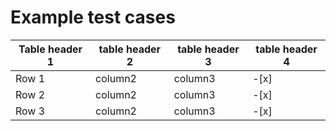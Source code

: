 # Example test cases

| Table header 1 | table header 2 | table header 3 | table header 4 |
|----------------|----------------|----------------|----------------|
| Row 1 | column2 | column3 | -[x] |
| Row 2 | column2 | column3 | -[x] |
| Row 3 | column2 | column3 | -[x] |